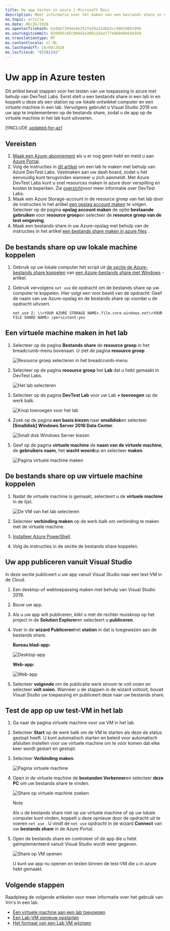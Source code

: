 ```yaml
---
title: Uw app testen in azure | Microsoft Docs
description: Meer informatie over het maken van een bestands share in een lab en het koppelen van het bestand op uw lokale computer en een virtuele machine in het lab, en het implementeren van bureau blad/webtoepassingen op de bestands share en het testen ervan.
ms.topic: article
ms.date: 06/26/2020
ms.openlocfilehash: b2dbbf349da4e352fe20a22db03cc9063d801990
ms.sourcegitcommit: 829d951d5c90442a38012daaf77e86046018e5b9
ms.translationtype: MT
ms.contentlocale: nl-NL
ms.lasthandoff: 10/09/2020
ms.locfileid: "87282242"
---
```

# <a name="test-your-app-in-azure"></a>Uw app in Azure testen 
Dit artikel bevat stappen voor het testen van uw toepassing in azure met behulp van DevTest Labs. Eerst stelt u een bestands share in een lab in en koppelt u deze als een station op uw lokale ontwikkel computer en een virtuele machine in een lab. Vervolgens gebruikt u Visual Studio 2019 om uw app te implementeren op de bestands share, zodat u de app op de virtuele machine in het lab kunt uitvoeren.  

[!INCLUDE [updated-for-az](../../includes/updated-for-az.md)]

## <a name="prerequisites"></a>Vereisten 
1. [Maak een Azure-abonnement](https://azure.microsoft.com/free/) als u er nog geen hebt en meld u aan [Azure Portal](https://portal.azure.com).
2. Volg de instructies in [dit artikel](devtest-lab-create-lab.md) om een lab te maken met behulp van Azure DevTest Labs. Vastmaken aan uw dash board, zodat u het eenvoudig kunt terugvinden wanneer u zich aanmeldt. Met Azure DevTest Labs kunt u snel resources maken in azure door verspilling en kosten te beperken. Zie [overzicht](devtest-lab-overview.md)voor meer informatie over DevTest Labs. 
3. Maak een Azure Storage-account in de resource groep van het lab door de instructies in het artikel [een opslag account maken](../storage/common/storage-account-create.md) te volgen. Selecteer op de pagina **opslag account maken** de optie **bestaande gebruiken** voor **resource groep**en selecteer de **resource groep van de test omgeving**. 
4. Maak een bestands share in uw Azure-opslag met behulp van de instructies in het artikel [een bestands share maken in azure files](../storage/files/storage-how-to-create-file-share.md) . 

## <a name="mount-the-file-share-on-your-local-machine"></a>De bestands share op uw lokale machine koppelen
1. Gebruik op uw lokale computer het script uit [de sectie de Azure-bestands share koppelen](../storage/files/storage-how-to-use-files-windows.md#mount-the-azure-file-share) van [een Azure-bestands share met Windows](../storage/files/storage-how-to-use-files-windows.md) -artikel. 
2. Gebruik vervolgens `net use` de opdracht om de bestands share op uw computer te koppelen. Hier volgt een voor beeld van de opdracht: Geef de naam van uw Azure-opslag en de bestands share op voordat u de opdracht uitvoert. 

    `net use Z: \\<YOUR AZURE STORAGE NAME>.file.core.windows.net\<YOUR FILE SHARE NAME> /persistent:yes`

## <a name="create-a-vm-in-the-lab"></a>Een virtuele machine maken in het lab
1. Selecteer op de pagina **Bestands share** de **resource groep** in het breadcrumb-menu bovenaan. U ziet de pagina **resource groep** . 
    
    ![Resource groep selecteren in het breadcrumb-menu](media/test-app-in-azure/select-resource-group-bread-crump.png)
2. Selecteer op de pagina **resource groep** het **Lab** dat u hebt gemaakt in DevTest Labs.

    ![Het lab selecteren](media/test-app-in-azure/select-devtest-lab-in-resource-group.png)
3. Selecteer op de pagina **DevTest Lab** voor uw Lab **+ toevoegen** op de werk balk. 

    ![Knop toevoegen voor het lab](media/test-app-in-azure/add-button-in-lab.png)
4. Zoek op de pagina **een basis kiezen** naar **smalldisk**en selecteer **[Smalldisk] Windows Server 2016 Data Center**. 

    ![Small disk Windows Server kiezen](media/test-app-in-azure/choose-small-disk-windows-server.png)
5. Geef op de pagina **virtuele machine** de **naam van de virtuele machine**, de **gebruikers naam**, het **wacht woord**op en selecteer **maken**.    
    
    ![Pagina virtuele machine maken](media/test-app-in-azure/create-virtual-machine-page.png)    

## <a name="mount-the-file-share-on-your-vm"></a>De bestands share op uw virtuele machine koppelen
1. Nadat de virtuele machine is gemaakt, selecteert u de **virtuele machine** in de lijst.    

    ![De VM van het lab selecteren](media/test-app-in-azure/select-lab-vm.png)
2. Selecteer **verbinding maken** op de werk balk om verbinding te maken met de virtuele machine. 
3. [Installeer Azure PowerShell](/powershell/azure/install-az-ps).
4. Volg de instructies in de sectie de bestands share koppelen. 

## <a name="publish-your-app-from-visual-studio"></a>Uw app publiceren vanuit Visual Studio
In deze sectie publiceert u uw app vanuit Visual Studio naar een test-VM in de Cloud.

1. Een desktop-of webtoepassing maken met behulp van Visual Studio 2019.
2. Bouw uw app.
3. Als u uw app wilt publiceren, klikt u met de rechter muisknop op het project in de **Solution Explorer**en selecteert u **publiceren**. 
4. Voer in de **wizard Publiceren**het **station** in dat is toegewezen aan de bestands share.

    **Bureau blad-app:**

    ![Desktop-app](media/test-app-in-azure/desktop-app.png)

    **Web-app:**

    ![Web-app](media/test-app-in-azure/web-app.png)

1. Selecteer **volgende** om de publicatie werk stroom te volt ooien en selecteer **volt ooien**. Wanneer u de stappen in de wizard voltooit, bouwt Visual Studio uw toepassing en publiceert deze naar uw bestands share. 


## <a name="test-the-app-on-your-test-vm-in-the-lab"></a>Test de app op uw test-VM in het lab

1. Ga naar de pagina virtuele machine voor uw VM in het lab. 
2. Selecteer **Start** op de werk balk om de VM te starten als deze de status gestopt heeft. U kunt automatisch starten en beleid voor automatisch afsluiten instellen voor uw virtuele machine om te voor komen dat elke keer wordt gestart en gestopt. 
3. Selecteer **Verbinding maken**.

    ![Pagina virtuele machine](media/test-app-in-azure/virtual-machine-page.png)
4. Open in de virtuele machine de **bestanden Verkenner**en selecteer **deze PC** om uw bestands share te vinden.

    ![Share op virtuele machine zoeken](media/test-app-in-azure/find-share-on-vm.png)

    > [!NOTE]
    > Als u de bestands share niet op uw virtuele machine of op uw lokale computer kunt vinden, koppelt u deze opnieuw door de opdracht uit te voeren `net use` . U vindt de `net use` opdracht in de wizard **Connect** van uw **bestands share** in de Azure Portal.
1. Open de bestands share en controleer of de app die u hebt geïmplementeerd vanuit Visual Studio wordt weer gegeven. 

    ![Share op VM openen](media/test-app-in-azure/open-file-share.png)

    U kunt uw app nu openen en testen binnen de test-VM die u in azure hebt gemaakt.

## <a name="next-steps"></a>Volgende stappen
Raadpleeg de volgende artikelen voor meer informatie over het gebruik van Vm's in een lab. 

- [Een virtuele machine aan een lab toevoegen](devtest-lab-add-vm.md)
- [Een Lab-VM opnieuw opstarten](devtest-lab-restart-vm.md)
- [Het formaat van een Lab VM wijzigen](devtest-lab-resize-vm.md)
